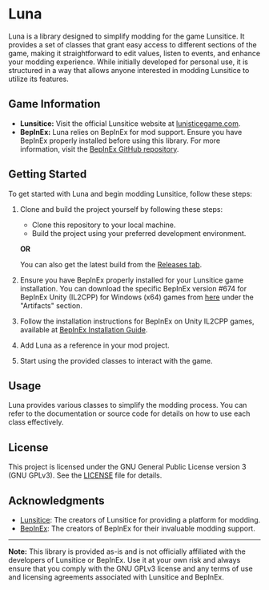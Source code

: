 # Luna

Luna is a library designed to simplify modding for the game Lunsitice. It provides a set of classes that grant easy access to different sections of the game, making it straightforward to edit values, listen to events, and enhance your modding experience. While initially developed for personal use, it is structured in a way that allows anyone interested in modding Lunsitice to utilize its features.

## Game Information
- **Lunsitice:** Visit the official Lunsitice website at [lunisticegame.com](https://lunisticegame.com/).
- **BepInEx:** Luna relies on BepInEx for mod support. Ensure you have BepInEx properly installed before using this library. For more information, visit the [BepInEx GitHub repository](https://github.com/BepInEx).

## Getting Started
To get started with Luna and begin modding Lunsitice, follow these steps:

1. Clone and build the project yourself by following these steps:
   - Clone this repository to your local machine.
   - Build the project using your preferred development environment.

   **OR**

   You can also get the latest build from the [Releases tab](https://github.com/G4PLS/Luna/releases).

2. Ensure you have BepInEx properly installed for your Lunsitice game installation. You can download the specific BepInEx version #674 for BepInEx Unity (IL2CPP) for Windows (x64) games from [here](https://builds.bepinex.dev/projects/bepinex_be) under the "Artifacts" section.
3. Follow the installation instructions for BepInEx on Unity IL2CPP games, available at [BepInEx Installation Guide](https://docs.bepinex.dev/master/articles/user_guide/installation/unity_il2cpp.html).
4. Add Luna as a reference in your mod project.
5. Start using the provided classes to interact with the game.

## Usage
Luna provides various classes to simplify the modding process. You can refer to the documentation or source code for details on how to use each class effectively.

## License
This project is licensed under the GNU General Public License version 3 (GNU GPLv3). See the [LICENSE](LICENSE) file for details.

## Acknowledgments
- [Lunsitice](https://lunisticegame.com/): The creators of Lunsitice for providing a platform for modding.
- [BepInEx](https://github.com/BepInEx): The creators of BepInEx for their invaluable modding support.

---

**Note:** This library is provided as-is and is not officially affiliated with the developers of Lunsitice or BepInEx. Use it at your own risk and always ensure that you comply with the GNU GPLv3 license and any terms of use and licensing agreements associated with Lunsitice and BepInEx.

